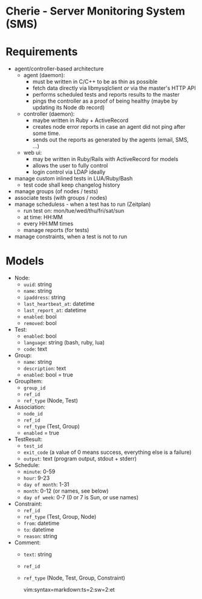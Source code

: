 # Cherie - Server Monitoring System (SMS)

# Requirements

- agent/controller-based architecture
  - agent (daemon):
    - must be written in C/C++ to be as thin as possible
    - fetch data directly via libmysqlclient *or* via the master's HTTP API
    - performs scheduled tests and reports results to the master
    - pings the controller as a proof of being healthy (maybe by updating its Node db record)
  - controller (daemon):
    - maybe written in Ruby + ActiveRecord
    - creates node error reports in case an agent did not ping after some time.
    - sends out the reports as generated by the agents (email, SMS, ...)
  - web ui:
    - may be written in Ruby/Rails with ActiveRecord for models
    - allows the user to fully control
    - login control via LDAP ideally
- manage custom inlined tests in LUA/Ruby/Bash
  - test code shall keep changelog history
- manage groups (of nodes / tests)
- associate tests (with groups / nodes)
- manage scheduless - when a test has to run (Zeitplan)
  - run test on: mon/tue/wed/thu/fri/sat/sun
  - at time: HH:MM
  - every HH:MM times
  - manage reports (for tests)
- manage constraints, when a test is not to run

# Models

- Node:
  - `uuid`: string
  - `name`: string
  - `ipaddress`: string
  - `last_heartbeat_at`: datetime
  - `last_report_at`: datetime
  - `enabled`: bool
  - `removed`: bool
- Test:
  - `enabled`: bool
  - `language`: string (bash, ruby, lua)
  - `code`: text
- Group:
  - `name`: string
  - `description`: text
  - `enabled`: bool = true
- GroupItem:
  - `group_id`
  - `ref_id`
  - `ref_type` (Node, Test)
- Association:
  - `node_id`
  - `ref_id`
  - `ref_type` (Test, Group)
  - `enabled` = true
- TestResult:
  - `test_id`
  - `exit_code` (a value of 0 means success, everything else is a failure)
  - `output`: text (program output, stdout + stderr)
- Schedule:
  - `minute`:       0-59
  - `hour`:         9-23
  - `day of month`: 1-31
  - `month`:        0-12 (or names, see below)
  - `day of week`:  0-7 (0 or 7 is Sun, or use names)
- Constraint:
  - `ref_id`
  - `ref_type` (Test, Group, Node)
  - `from`: datetime
  - `to`: datetime
  - `reason`: string
- Comment:
  - `text`: string
  - `ref_id`
  - `ref_type` (Node, Test, Group, Constraint)

    vim:syntax=markdown:ts=2:sw=2:et
